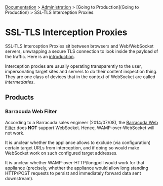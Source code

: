 [Documentation](.) > [Administration](Administration) > [Going to Production](Going to Production) > SSL-TLS Interception Proxies

# SSL-TLS Interception Proxies

SSL-TLS Interception Proxies sit between browsers and Web/WebSocket servers, unwrapping a secure TLS connection to look inside the payload of the traffic. Here is an [introduction](http://www.secureworks.com/cyber-threat-intelligence/threats/transitive-trust/).

Interception proxies are usually operating transparently to the user, impersonating target sites and servers to do their content inspection thing. They are one class of devices that in the context of WebSocket are called *intermedaries*.

## Products

### Barracuda Web Filter

According to a Barracuda sales engineer (2014/07/08), the [Barracuda Web Filter](https://www.barracuda.com/products/webfilter) does **NOT** support WebSocket. Hence, WAMP-over-WebSocket will not work.

It is unclear whether the appliance allows to exclude (via configuration) certain target URLs from interception, and if doing so would make WebSocket work on such configured target addresses.

It is unclear whether WAMP-over-HTTP/longpoll would work for that appliance (precisely, whether the appliance would allow long standing HTTP/POST requests to persist and immediately forward data sent downstream).
